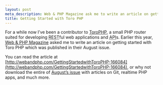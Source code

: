 ```yaml
---
layout: post
meta_description: Web & PHP Magazine ask me to write an article on getting started with ToroPHP.
title: Getting Started with Toro PHP
---
```

For a while now I’ve been a contributor to [ToroPHP](http://toroweb.org/), a small PHP router suited for developing <abbr title="Representational state transfer">REST</abbr>ful web applications and <abbr title="Application Programming Interface">API</abbr>s.
Earlier this year, [Web & PHP Magazine](http://webandphp.com/) asked me to write an article on getting started with Toro PHP which was published in their August issue.

You can read the article at [http://webandphp.com/GettingStartedwithToroPHP-166084](http://webandphp.com/GettingStartedwithToroPHP-166084), or why not download the entire of [August’s issue](http://webandphp.com/system/files/wpm_2013_08.pdf) with articles on Git, realtime PHP apps, and much more.